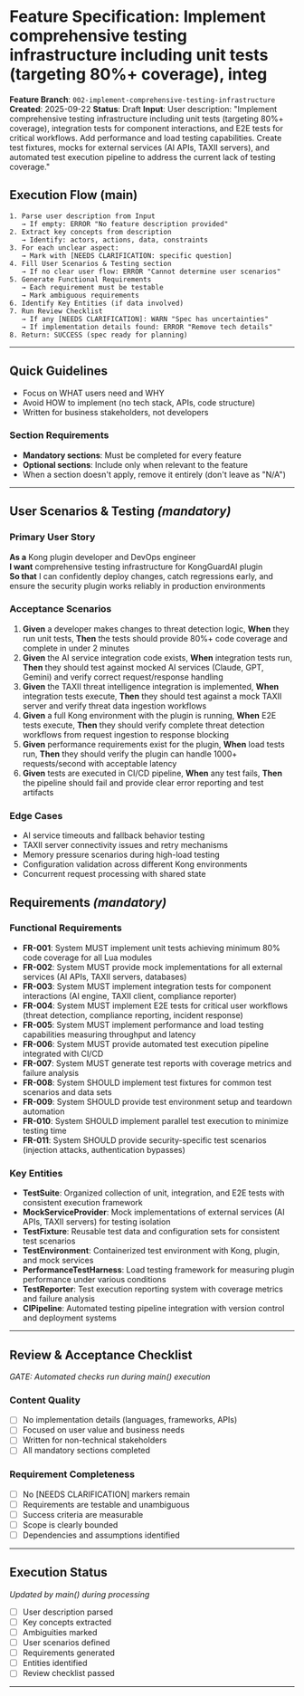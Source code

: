 # Feature Specification: Implement comprehensive testing infrastructure including unit tests (targeting 80%+ coverage), integ

**Feature Branch**: `002-implement-comprehensive-testing-infrastructure`
**Created**: 2025-09-22
**Status**: Draft
**Input**: User description: "Implement comprehensive testing infrastructure including unit tests (targeting 80%+ coverage), integration tests for component interactions, and E2E tests for critical workflows. Add performance and load testing capabilities. Create test fixtures, mocks for external services (AI APIs, TAXII servers), and automated test execution pipeline to address the current lack of testing coverage."

## Execution Flow (main)

```
1. Parse user description from Input
   → If empty: ERROR "No feature description provided"
2. Extract key concepts from description
   → Identify: actors, actions, data, constraints
3. For each unclear aspect:
   → Mark with [NEEDS CLARIFICATION: specific question]
4. Fill User Scenarios & Testing section
   → If no clear user flow: ERROR "Cannot determine user scenarios"
5. Generate Functional Requirements
   → Each requirement must be testable
   → Mark ambiguous requirements
6. Identify Key Entities (if data involved)
7. Run Review Checklist
   → If any [NEEDS CLARIFICATION]: WARN "Spec has uncertainties"
   → If implementation details found: ERROR "Remove tech details"
8. Return: SUCCESS (spec ready for planning)
```

---

## Quick Guidelines

- Focus on WHAT users need and WHY
- Avoid HOW to implement (no tech stack, APIs, code structure)
- Written for business stakeholders, not developers

### Section Requirements

- **Mandatory sections**: Must be completed for every feature
- **Optional sections**: Include only when relevant to the feature
- When a section doesn't apply, remove it entirely (don't leave as "N/A")

---

## User Scenarios & Testing *(mandatory)*

### Primary User Story

**As a** Kong plugin developer and DevOps engineer  
**I want** comprehensive testing infrastructure for KongGuardAI plugin  
**So that** I can confidently deploy changes, catch regressions early, and ensure the security plugin works reliably in production environments

### Acceptance Scenarios

1. **Given** a developer makes changes to threat detection logic, **When** they run unit tests, **Then** the tests should provide 80%+ code coverage and complete in under 2 minutes
2. **Given** the AI service integration code exists, **When** integration tests run, **Then** they should test against mocked AI services (Claude, GPT, Gemini) and verify correct request/response handling
3. **Given** the TAXII threat intelligence integration is implemented, **When** integration tests execute, **Then** they should test against a mock TAXII server and verify threat data ingestion workflows
4. **Given** a full Kong environment with the plugin is running, **When** E2E tests execute, **Then** they should verify complete threat detection workflows from request ingestion to response blocking
5. **Given** performance requirements exist for the plugin, **When** load tests run, **Then** they should verify the plugin can handle 1000+ requests/second with acceptable latency
6. **Given** tests are executed in CI/CD pipeline, **When** any test fails, **Then** the pipeline should fail and provide clear error reporting and test artifacts

### Edge Cases

- AI service timeouts and fallback behavior testing
- TAXII server connectivity issues and retry mechanisms
- Memory pressure scenarios during high-load testing
- Configuration validation across different Kong environments
- Concurrent request processing with shared state

## Requirements *(mandatory)*

### Functional Requirements

- **FR-001**: System MUST implement unit tests achieving minimum 80% code coverage for all Lua modules
- **FR-002**: System MUST provide mock implementations for all external services (AI APIs, TAXII servers, databases)
- **FR-003**: System MUST implement integration tests for component interactions (AI engine, TAXII client, compliance reporter)
- **FR-004**: System MUST implement E2E tests for critical user workflows (threat detection, compliance reporting, incident response)
- **FR-005**: System MUST implement performance and load testing capabilities measuring throughput and latency
- **FR-006**: System MUST provide automated test execution pipeline integrated with CI/CD
- **FR-007**: System MUST generate test reports with coverage metrics and failure analysis
- **FR-008**: System SHOULD implement test fixtures for common test scenarios and data sets
- **FR-009**: System SHOULD provide test environment setup and teardown automation
- **FR-010**: System SHOULD implement parallel test execution to minimize testing time
- **FR-011**: System SHOULD provide security-specific test scenarios (injection attacks, authentication bypasses)

### Key Entities

- **TestSuite**: Organized collection of unit, integration, and E2E tests with consistent execution framework
- **MockServiceProvider**: Mock implementations of external services (AI APIs, TAXII servers) for testing isolation
- **TestFixture**: Reusable test data and configuration sets for consistent test scenarios
- **TestEnvironment**: Containerized test environment with Kong, plugin, and mock services
- **PerformanceTestHarness**: Load testing framework for measuring plugin performance under various conditions
- **TestReporter**: Test execution reporting system with coverage metrics and failure analysis
- **CIPipeline**: Automated testing pipeline integration with version control and deployment systems

---

## Review & Acceptance Checklist

*GATE: Automated checks run during main() execution*

### Content Quality

- [ ] No implementation details (languages, frameworks, APIs)
- [ ] Focused on user value and business needs
- [ ] Written for non-technical stakeholders
- [ ] All mandatory sections completed

### Requirement Completeness

- [ ] No [NEEDS CLARIFICATION] markers remain
- [ ] Requirements are testable and unambiguous
- [ ] Success criteria are measurable
- [ ] Scope is clearly bounded
- [ ] Dependencies and assumptions identified

---

## Execution Status

*Updated by main() during processing*

- [ ] User description parsed
- [ ] Key concepts extracted
- [ ] Ambiguities marked
- [ ] User scenarios defined
- [ ] Requirements generated
- [ ] Entities identified
- [ ] Review checklist passed

---